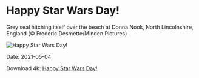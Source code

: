 # Happy Star Wars Day!

Grey seal hitching itself over the beach at Donna Nook, North Lincolnshire, England (© Frederic Desmette/Minden Pictures)

![Happy Star Wars Day!](https://bing.com/th?id=OHR.StarWarsSeal_EN-US1938844381_UHD.jpg&rf=LaDigue_UHD.jpg&pid=hp&w=1024&h=576)

Date: 2021-05-04

Download 4k: [Happy Star Wars Day!](https://bing.com/th?id=OHR.StarWarsSeal_EN-US1938844381_UHD.jpg&rf=LaDigue_UHD.jpg&pid=hp&w=3840&h=2160)

